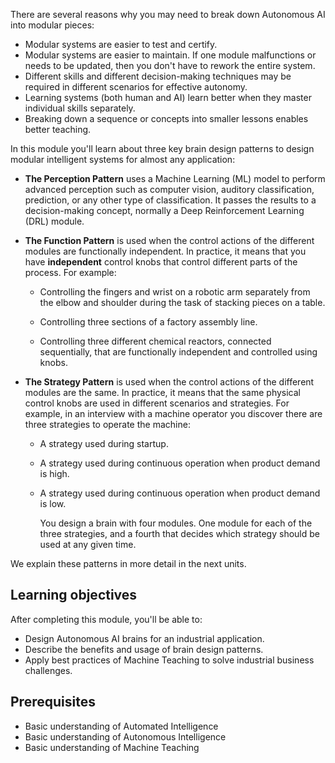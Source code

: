 There are several reasons why you may need to break down Autonomous AI into modular pieces:

- Modular systems are easier to test and certify.
- Modular systems are easier to maintain. If one module malfunctions or needs to be updated, then you don't have to rework the entire system.
- Different skills and different decision-making techniques may be required in different scenarios for effective autonomy.
- Learning systems (both human and AI) learn better when they master individual skills separately.
- Breaking down a sequence or concepts into smaller lessons enables better teaching.

In this module you'll learn about three key brain design patterns to design modular intelligent systems for almost any application:

- **The Perception Pattern** uses a Machine Learning (ML) model to perform advanced perception such as computer vision, auditory classification, prediction, or any other type of classification. It passes the results to a decision-making concept, normally a Deep Reinforcement Learning (DRL) module.

- **The Function Pattern** is used when the control actions of the different modules are functionally independent. In practice, it means that you have **independent** control knobs that control different parts of the process. For example:
  - Controlling the fingers and wrist on a robotic arm separately from the elbow and shoulder during the task of stacking pieces on a table.

  - Controlling three sections of a factory assembly line.

  - Controlling three different chemical reactors, connected sequentially, that are functionally independent and controlled using knobs.

- **The Strategy Pattern** is used when the control actions of the different modules are the same. In practice, it means that the same physical control knobs are used in different scenarios and strategies. For example, in an interview with a machine operator you discover there are three strategies to operate the machine:
  - A strategy used during startup.

  - A strategy used during continuous operation when product demand is high.
  
  - A strategy used during continuous operation when product demand is low.

    You design a brain with four modules. One module for each of the three strategies, and a fourth that decides which strategy should be used at any given time.

We explain these patterns in more detail in the next units.

## Learning objectives

After completing this module, you'll be able to:

- Design Autonomous AI brains for an industrial application.
- Describe the benefits and usage of brain design patterns.
- Apply best practices of Machine Teaching to solve industrial business challenges.

## Prerequisites

- Basic understanding of Automated Intelligence
- Basic understanding of Autonomous Intelligence
- Basic understanding of Machine Teaching
